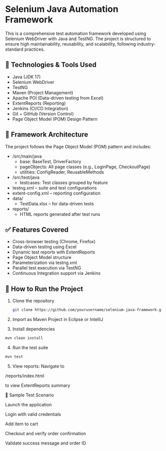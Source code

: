 # Selenium Java Automation Framework

This is a comprehensive test automation framework developed using Selenium WebDriver with Java and TestNG.
The project is structured to ensure high maintainability, reusability, and scalability, following industry-standard practices.

## 📌 Technologies & Tools Used

- Java (JDK 17)
- Selenium WebDriver
- TestNG
- Maven (Project Management)
- Apache POI (Data-driven testing from Excel)
- ExtentReports (Reporting)
- Jenkins (CI/CD Integration)
- Git + GitHub (Version Control)
- Page Object Model (POM) Design Pattern

## 🧱 Framework Architecture

The project follows the Page Object Model (POM) pattern and includes:

- /src/main/java
  - base: BaseTest, DriverFactory
  - pageObjects: All page classes (e.g., LoginPage, CheckoutPage)
  - utilities: ConfigReader, ReusableMethods
- /src/test/java
  - testcases: Test classes grouped by feature
- testng.xml – suite and test configurations
- extent-config.xml – reporting configuration
- data/
  - TestData.xlsx – for data-driven tests
- reports/
  - HTML reports generated after test runs

## ✅ Features Covered

- Cross-browser testing (Chrome, Firefox)
- Data-driven testing using Excel
- Dynamic test reports with ExtentReports
- Page Object Model structure
- Parameterization via testng.xml
- Parallel test execution via TestNG
- Continuous Integration support via Jenkins

## 🚀 How to Run the Project

1. Clone the repository
   ```bash
   git clone https://github.com/yourusername/selenium-java-framework.git

2. Import as Maven Project in Eclipse or IntelliJ

3. Install dependencies
 ```bash
mvn clean install 
 ```


4. Run the test suite
 ```bash
mvn test
```

5. View reports:
Navigate to

/reports/index.html

to view ExtentReports summary


🧪 Sample Test Scenario

  Launch the application

  Login with valid credentials

  Add item to cart

  Checkout and verify order confirmation

  Validate success message and order ID


